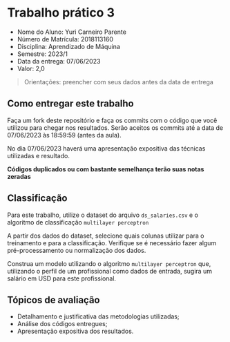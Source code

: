 # Trabalho prático 3

* Nome do Aluno: Yuri Carneiro Parente
* Número de Matrícula: 2018113160
* Disciplina: Aprendizado de Máquina
* Semestre: 2023/1
* Data da entrega: 07/06/2023
* Valor: 2,0

> Orientações: preencher com seus dados antes da data de entrega

## Como entregar este trabalho

Faça um fork deste repositório e faça os commits com o código que você utilizou para chegar nos resultados. Serão aceitos os commits até a data de 07/06/2023 às 18:59:59 (antes da aula).

No dia 07/06/2023 haverá uma apresentação expositiva das técnicas utilizadas e resultado.

**Códigos duplicados ou com bastante semelhança terão suas notas zeradas**

## Classificação

Para este trabalho, utilize o dataset do arquivo `ds_salaries.csv` e o algoritmo de classificação `multilayer perceptron`

A partir dos dados do dataset, selecione quais colunas utilizar para o treinamento e para a classificação. Verifique se é necessário fazer algum pré-processamento ou normalização dos dados.

Construa um modelo utilizando o algoritmo `multilayer perceptron` que, utilizando o perfil de um profissional como dados de entrada, sugira um salário em USD para este profissional.

## Tópicos de avaliação

* Detalhamento e justificativa das metodologias utilizadas;
* Análise dos códigos entregues;
* Apresentação expositiva dos resultados.